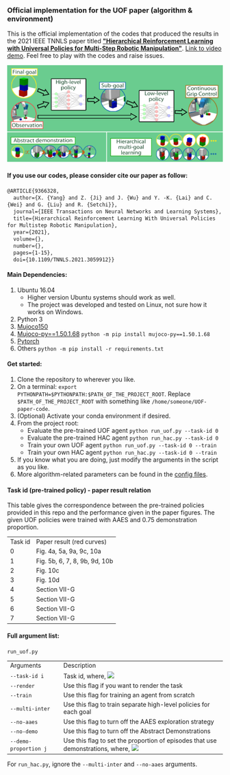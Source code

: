 ### Official implementation for the UOF paper (algorithm &amp; environment)

This is the official implementation of the codes that produced the results in the 2021 IEEE TNNLS paper titled 
[**"Hierarchical Reinforcement Learning with Universal Policies for Multi-Step Robotic Manipulation"**](https://doi.org/10.1109/TNNLS.2021.3059912). 
[Link to video demo](https://www.zhihu.com/zvideo/1345876079437942784).
Feel free to play with the codes and raise issues.

<img src="/src/graphical_abstract.jpg" width=1080>

#### If you use our codes, please consider cite our paper as follow:

```
@ARTICLE{9366328,
  author={X. {Yang} and Z. {Ji} and J. {Wu} and Y. -K. {Lai} and C. {Wei} and G. {Liu} and R. {Setchi}},
  journal={IEEE Transactions on Neural Networks and Learning Systems}, 
  title={Hierarchical Reinforcement Learning With Universal Policies for Multistep Robotic Manipulation}, 
  year={2021},
  volume={},
  number={},
  pages={1-15},
  doi={10.1109/TNNLS.2021.3059912}}
```

#### Main Dependencies:
1. Ubuntu 16.04
    - Higher version Ubuntu systems should work as well.
    - The project was developed and tested on Linux, not sure how it works on Windows.
2. Python 3
3. [Mujoco150](https://www.roboti.us/index.html)
4. [Mujoco-py==1.50.1.68](https://github.com/openai/mujoco-py/tree/master) `python -m pip install mujoco-py==1.50.1.68`
5. [Pytorch](https://pytorch.org/get-started/locally/)
6. Others `python -m pip install -r requirements.txt`

#### Get started:
1. Clone the repository to wherever you like.
2. On a terminal: `export PYTHONPATH=$PYTHONPATH:$PATH_OF_THE_PROJECT_ROOT`. Replace `$PATH_OF_THE_PROJECT_ROOT` with
something like `/home/someone/UOF-paper-code`.
3. (Optional) Activate your conda environment if desired.
4. From the project root: 
    - Evaluate the pre-trained UOF agent `python run_uof.py --task-id 0`
    - Evaluate the pre-trained HAC agent `python run_hac.py --task-id 0`
    - Train your own UOF agent `python run_uof.py --task-id 0 --train`
    - Train your own HAC agent `python run_hac.py --task-id 0 --train`
5. If you know what you are doing, just modify the arguments in the script as you like.
6. More algorithm-related parameters can be found in the [config files](https://github.com/IanYangChina/UOF-paper-code/tree/main/config).

#### Task id (pre-trained policy) - paper result relation

This table gives the correspondence between the pre-trained policies provided in this repo and the performance
given in the paper figures. The given UOF policies were trained with AAES and 0.75 demonstration proportion.

| | |
| :------ | :---------------------------- |
| Task id | Paper result (red curves)     |
| 0       | Fig. 4a, 5a, 9a, 9c, 10a      |
| 1       | Fig. 5b, 6, 7, 8, 9b, 9d, 10b |
| 2       | Fig. 10c                      |
| 3       | Fig. 10d                      |
| 4       | Section VII-G                 |
| 5       | Section VII-G                 |
| 6       | Section VII-G                 |
| 7       | Section VII-G                 |

#### Full argument list:

`run_uof.py`

| | |
| :---------------------- | :----------------------------------------------- |
| Arguments               | Description                                      |
| `--task-id i`           | Task id, where, ![](https://latex.codecogs.com/svg.latex?i%20\in%20\{0,%201,%20...,%207\})        |
| `--render`              | Use this flag if you want to render the task     |
| `--train`               | Use this flag for training an agent from scratch |
| `--multi-inter`         | Use this flag to train separate high-level policies for each goal |
| `--no-aaes`             | Use this flag to turn off the AAES exploration strategy |
| `--no-demo`             | Use this flag to turn off the Abstract Demonstrations |
| `--demo-proportion j`   | Use this flag to set the proportion of episodes that use demonstrations, where, ![](https://latex.codecogs.com/svg.latex?j%20\in%20\{0.0,%200.25,%200.5,%200.75,%201.0\}) |

For `run_hac.py`, ignore the `--multi-inter` and `--no-aaes` arguments.
